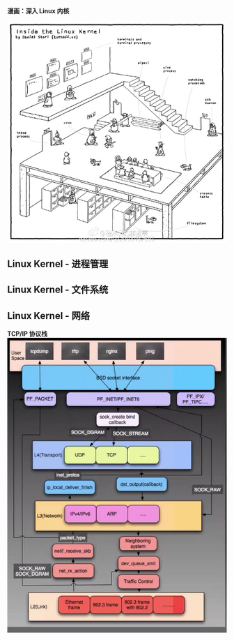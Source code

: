 **漫画：深入 Linux 内核**

![](/assets/7cc829d3gw1f92ipqgjjxj21kw1lbdxf.jpg)

## Linux Kernel -  进程管理


## Linux Kernel - 文件系统



## Linux Kernel - 网络




**TCP/IP 协议栈**
![](/assets/1.pic_hd.jpg)







